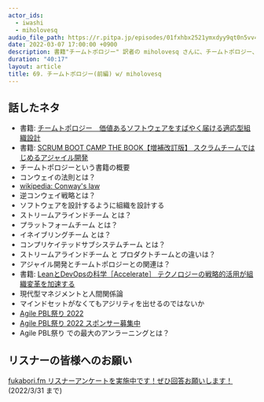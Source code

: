 ```yaml
---
actor_ids:
  - iwashi
  - miholovesq
audio_file_path: https://r.pitpa.jp/episodes/01fxhbx2521ymxdyy9qt0n5vv4.mp3
date: 2022-03-07 17:00:00 +0900
description: 書籍"チームトポロジー" 訳者の miholovesq さんに、チームトポロジー、4つのチームタイプ、アジャイル開発との関連、Agile PBL祭り などについて語っていただいたエピソードです。
duration: "40:17"
layout: article
title: 69. チームトポロジー(前編) w/ miholovesq
---
```


## 話したネタ

- 書籍: [チームトポロジー　価値あるソフトウェアをすばやく届ける適応型組織設計](https://amzn.to/3vLiz1C)
- 書籍: [SCRUM BOOT CAMP THE BOOK【増補改訂版】 スクラムチームではじめるアジャイル開発](https://amzn.to/35WSi5y)
- チームトポロジーという書籍の概要
- コンウェイの法則とは？
- [wikipedia: Conway's law](https://en.wikipedia.org/wiki/Conway%27s_law)
- 逆コンウェイ戦略とは？
- ソフトウェアを設計するように組織を設計する
- ストリームアラインドチーム とは？
- プラットフォームチーム とは？
- イネイブリングチーム とは？
- コンプリケイテッドサブシステムチーム とは？
- ストリームアラインドチーム と プロダクトチームとの違いは？
- アジャイル開発とチームトポロジーとの関連は？
- 書籍: [LeanとDevOpsの科学［Accelerate］ テクノロジーの戦略的活用が組織変革を加速する](https://amzn.to/3hPVh25)
- 現代型マネジメントと人間関係論
- マインドセットがなくてもアジリティを出せるのではないか
- [Agile PBL祭り 2022](https://agilepbl.org/)
- [Agile PBL祭り 2022 スポンサー募集中](https://confengine.com/conferences/agile-pbl-2022/sponsor)
- Agile PBL祭り での最大のアンラーニングとは？

## リスナーの皆様へのお願い

[fukabori.fm リスナーアンケートを実施中です！ぜひ回答お願いします！](https://pitpa.cc/3pfSweB) (2022/3/31 まで)